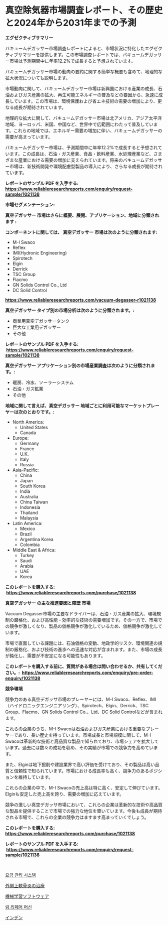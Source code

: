 <p><h1>真空除気器市場調査レポート、その歴史と2024年から2031年までの予測</h1></p><p><strong>エグゼクティブサマリー</strong></p>
<p><p>バキュームデガッサー市場調査レポートによると、市場状況に特化したエグゼクティブサマリーを提供します。この市場調査レポートでは、バキュームデガッサー市場は予測期間中に年率12.2%で成長すると予想されています。</p><p>バキュームデガッサー市場の動向の要約に関する簡単な概要も含めて、地理的な拡大状況についても説明します。</p><p>市場動向に関して、バキュームデガッサー市場は新興国における産業の成長、石油およびガス産業の拡大、再生可能エネルギーの普及などの要因から、急速に成長しています。この市場は、環境保護および省エネ技術の需要の増加により、更なる成長が期待されています。</p><p>地理的な拡大に関して、バキュームデガッサー市場は北アメリカ、アジア太平洋地域、ヨーロッパ、米国、中国など、世界中で広範囲にわたって普及しています。これらの地域では、エネルギー需要の増加に伴い、バキュームデガッサーの需要が高まっています。</p><p>バキュームデガッサー市場は、予測期間中に年率12.2%で成長すると予想されています。この成長は、石油・ガス産業、食品・飲料産業、水処理産業など、さまざまな産業における需要の増加に支えられています。将来のバキュームデガッサー市場は、新技術開発や環境配慮型製品の導入により、さらなる成長が期待されています。</p></p>
<p><strong>レポートのサンプル PDF を入手する: <a href="https://www.reliableresearchreports.com/enquiry/request-sample/1021138">https://www.reliableresearchreports.com/enquiry/request-sample/1021138</a></strong></p>
<p><strong>市場セグメンテーション:</strong></p>
<p><strong> 真空デガッサー 市場はさらに概要、展開、アプリケーション、地域に分類されます :</strong></p>
<p><strong>コンポーネントに関しては、 真空デガッサー 市場は次のように分類されます: &nbsp;</strong></p>
<p><ul><li>M-I Swaco</li><li>Reflex</li><li>IMI(Hydronic Engineering)</li><li>Spirotech</li><li>Elgin</li><li>Derrick</li><li>TSC Group</li><li>Flacmo</li><li>GN Solids Control Co., Ltd</li><li>DC Solid Control</li></ul></p>
<p><strong><a href="https://www.reliableresearchreports.com/vacuum-degasser-r1021138">https://www.reliableresearchreports.com/vacuum-degasser-r1021138</a></strong></p>
<p><strong> 真空デガッサー タイプ別の市場分析は次のように分類されます。:</strong></p>
<p><ul><li>商業用真空デガッサータンク</li><li>巨大な工業用デガッサー</li><li>その他</li></ul></p>
<p><strong>レポートのサンプル PDF を入手する: &nbsp;<a href="https://www.reliableresearchreports.com/enquiry/request-sample/1021138">https://www.reliableresearchreports.com/enquiry/request-sample/1021138</a></strong></p>
<p><strong> 真空デガッサー アプリケーション別の市場産業調査は次のように分類されます。:</strong></p>
<p><ul><li>暖房、冷水、ソーラーシステム</li><li>石油・ガス鉱業</li><li>その他</li></ul></p>
<p><strong>地域に関して言えば、真空デガッサー 地域ごとに利用可能なマーケットプレーヤーは次のとおりです。:</strong></p>
<p><ul>
    <li>
        North America:
        <ul>
            <li>United States</li>
            <li>Canada</li>
        </ul>
    </li>
    <li>
        Europe:
        <ul>
            <li>Germany</li>
            <li>France</li>
            <li>U.K.</li>
            <li>Italy</li>
            <li>Russia</li>
        </ul>
    </li>
    <li>
        Asia-Pacific:
        <ul>
            <li>China</li>
            <li>Japan</li>
            <li>South Korea</li>
            <li>India</li>
            <li>Australia</li>
            <li>China Taiwan</li>
            <li>Indonesia</li>
            <li>Thailand</li>
            <li>Malaysia</li>
        </ul>
    </li>
    <li>
        Latin America:
        <ul>
            <li>Mexico</li>
            <li>Brazil</li>
            <li>Argentina Korea</li>
            <li>Colombia</li>
        </ul>
    </li>
    <li>
        Middle East & Africa:
        <ul>
            <li>Turkey</li>
            <li>Saudi</li>
            <li>Arabia</li>
            <li>UAE</li>
            <li>Korea</li>
        </ul>
    </li>
    </ul></p>
<p><strong>このレポートを購入する: &nbsp;<a href="https://www.reliableresearchreports.com/purchase/1021138">https://www.reliableresearchreports.com/purchase/1021138</a></strong></p>
<p><strong>真空デガッサー の主な推進要因と障壁 市場</strong></p>
<p><p>Vacuum Degasser市場の主要なドライバーは、石油・ガス産業の拡大、環境規制の厳格化、および高性能・効率的な技術の需要増加です。その一方で、市場での競争が激しくなり、製品の価格競争が激化しているため、価格競争が激化しています。</p><p>市場で直面している課題には、石油価格の変動、地政学的リスク、環境関連の規制の厳格化、および技術の進歩への迅速な対応が含まれます。また、市場の成長が鈍化し、需要が不安定になる可能性もあります。</p></p>
<p><strong>このレポートを購入する前に、質問がある場合は問い合わせるか、共有してください。:&nbsp; <a href="https://www.reliableresearchreports.com/enquiry/pre-order-enquiry/1021138">https://www.reliableresearchreports.com/enquiry/pre-order-enquiry/1021138</a></strong></p>
<p><strong>競争環境</strong></p>
<p><p>競争力のある真空デガッサ市場のプレーヤーには、M-I Swaco、Reflex、IMI（ハイドロニックエンジニアリング）、Spirotech、Elgin、Derrick、TSC Group、Flacmo、GN Solids Control Co.、Ltd、DC Solid Controlなどが含まれます。</p><p>これらの企業のうち、M-I Swacoは石油およびガス産業における重要なプレーヤーであり、長い歴史を持っています。市場成長と市場規模に関して、M-I Swacoは革新的な技術と高品質な製品で知られており、市場シェアを拡大しています。過去には数々の成功を収め、その実績が市場での競争力を高めています。</p><p>また、Elginは地下掘削や建設業界で高い評価を受けており、その製品は高い品質と信頼性で知られています。市場における成長率も高く、競争力のあるポジションを維持しています。</p><p>これらの企業の中で、M-I Swacoの売上高は特に高く、安定して伸びています。Elginも安定した売上高を誇り、需要の増加に応えています。</p><p>競争の激しい真空デガッサ市場において、これらの企業は革新的な技術や高品質な製品を提供することで市場での強力な地位を築いています。今後も成長が期待される市場で、これらの企業の競争力はますます高まっていくでしょう。</p></p>
<p><strong>このレポートを購入する: &nbsp; <a href="https://www.reliableresearchreports.com/purchase/1021138">https://www.reliableresearchreports.com/purchase/1021138</a></strong></p>
<p><strong>レポートのサンプル PDF を入手する: &nbsp;<a href="https://www.reliableresearchreports.com/enquiry/request-sample/1021138">https://www.reliableresearchreports.com/enquiry/request-sample/1021138</a></strong><strong></strong></p>
<p>&nbsp;</p>
<p><p><a href="https://github.com/JeromeRtyau89966/Market-Research-Report-List-1/blob/main/763294526808.md">요금 관리 시스템</a></p><p><a href="https://medium.com/@alletty768546/%E5%A4%96%E5%81%B4%E4%B8%8A%E8%85%95%E9%AA%A8%E4%B8%8A%E9%A1%86%E7%82%8E%E6%B2%BB%E7%99%82%E5%B8%82%E5%A0%B4%E8%A6%8F%E6%A8%A1-%E5%B8%82%E5%A0%B4%E5%B1%95%E6%9C%9B%E5%92%8C%E5%B8%82%E5%A0%B4%E9%A0%90%E6%B8%AC-2024%E5%B9%B4%E8%87%B32031%E5%B9%B4-f2543b111a34">外側上軟骨炎の治療</a></p><p><a href="https://medium.com/@murraycod1929/%E6%A9%9F%E6%A2%B0%E5%AD%A6%E7%BF%92%E3%82%BD%E3%83%95%E3%83%88%E3%82%A6%E3%82%A7%E3%82%A2%E5%B8%82%E5%A0%B4-%E5%B8%82%E5%A0%B4cagr-%E5%B8%82%E5%A0%B4%E5%8B%95%E5%90%91-%E3%81%8A%E3%82%88%E3%81%B3%E6%88%90%E9%95%B7%E6%88%A6%E7%95%A5%E3%81%AB%E9%96%A2%E3%81%99%E3%82%8B%E6%B4%9E%E5%AF%9F-eb4d6c945e92">機械学習ソフトウェア</a></p><p><a href="https://medium.com/@lowellleke20231/%ED%9C%A0-%EC%88%98%EB%A6%AC-%EA%B8%B0%EA%B3%84-%EC%8B%9C%EC%9E%A5-%EC%8B%9C%EC%9E%A5-cagr-%EC%8B%9C%EC%9E%A5-%EB%8F%99%ED%96%A5-%EB%B0%8F-%EC%84%B1%EC%9E%A5-%EC%A0%84%EB%9E%B5%EC%97%90-%EB%8C%80%ED%95%9C-%ED%86%B5%EC%B0%B0%EB%A0%A5-07b93c83aeb2">림 리페어 머신</a></p><p><a href="https://github.com/AriMuller2009/Market-Research-Report-List-1/blob/main/447003129127.md">インデン</a></p></p>